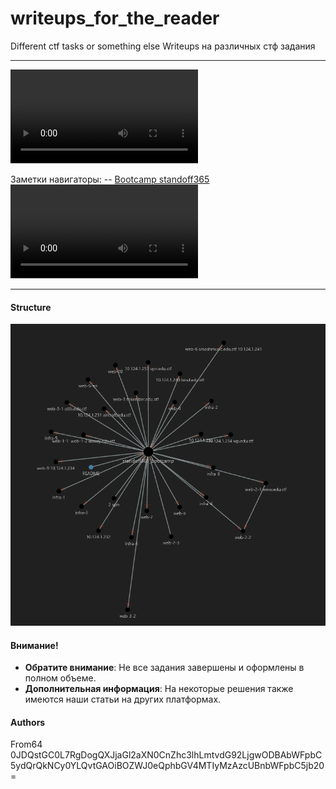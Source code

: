 # writeups_for_the_reader
Different ctf tasks or something else
Writeups на различных стф задания 

---

![Демонстрация](https://github.com/username6345/writeups_for_the_reader/blob/main/image/Obsidian_LWjDhl2QDD.mp4)


Заметки навигаторы:
--  [Bootcamp standoff365](Standoff365/Bootcamp/Bootcamp%20standoff365.md)
![](image/Obsidian_LWjDhl2QDD.mp4)

---
#### Structure

![](image/Pasted%20image%2020241022233137.png)

#### Внимание!

- **Обратите внимание**: Не все задания завершены и оформлены в полном объеме.
- **Дополнительная информация**: На некоторые решения также имеются наши статьи на других платформах.

#### Authors
From64 
0JDQstGC0L7RgDogQXJjaGl2aXN0CnZhc3lhLmtvdG92LjgwODBAbWFpbC5ydQrQkNCy0YLQvtGAOiBOZWJ0eQphbGV4MTIyMzAzcUBnbWFpbC5jb20=
